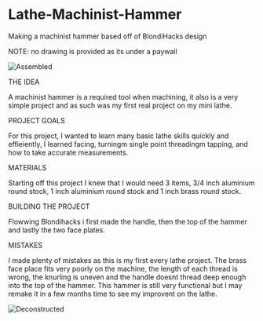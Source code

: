 # Lathe-Machinist-Hammer
Making a machinist hammer based off of BlondiHacks design

NOTE: no drawing is provided as its under a paywall

![Assembled](https://user-images.githubusercontent.com/36164850/129427867-c6c90e94-dff7-4bea-84b7-b77bdf11c945.jpeg)


THE IDEA

A machinist hammer is a required tool when machining, it also is a very simple project and as such was my first real project on my mini lathe.

PROJECT GOALS

For this project, I wanted to learn many basic lathe skills quickly and effieiently, I learned facing, turningm single point threadingm tapping, and how to take accurate measurements.

MATERIALS

Starting off this project I knew that I would need 3 items, 3/4 inch aluminium round stock, 1 inch aluminium round stock and 1 inch brass round stock.


BUILDING THE PROJECT

Flowwing Blondihacks i first made the handle, then the top of the hammer and lastly the two face plates. 

MISTAKES

I made plenty of mistakes as this is my first every lathe project. The brass face place fits very poorly on the machine, the length of each thread is wrong, the knurling is uneven and the handle doesnt thread deep enough into the top of the hammer. This hammer is still very functional but I may remake it in a few months time to see my improvent on the lathe.

![Deconstructed](https://user-images.githubusercontent.com/36164850/129427886-16bed33e-453b-49a1-af57-15f602c5aec6.jpeg)
